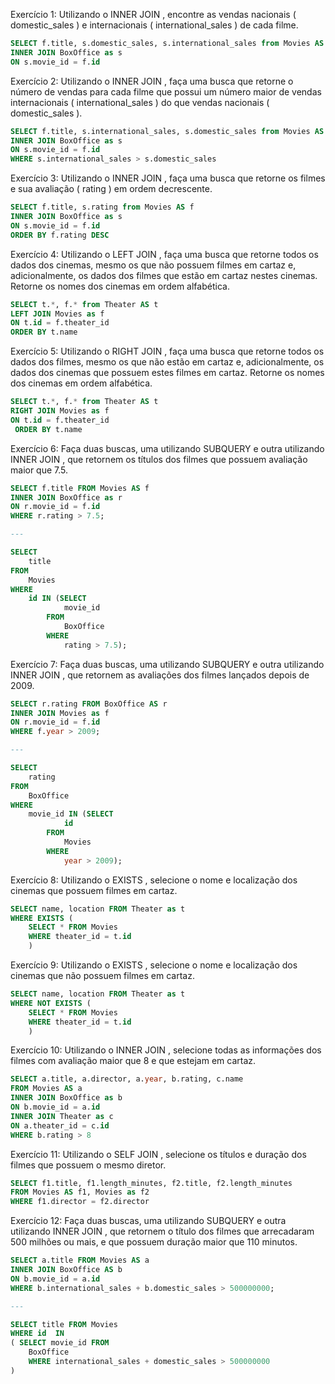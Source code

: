 Exercício 1: Utilizando o INNER JOIN , encontre as vendas nacionais ( domestic_sales ) e internacionais ( international_sales ) de cada filme.

```sql
SELECT f.title, s.domestic_sales, s.international_sales from Movies AS f
INNER JOIN BoxOffice as s
ON s.movie_id = f.id
```

Exercício 2: Utilizando o INNER JOIN , faça uma busca que retorne o número de vendas para cada filme que possui um número maior de vendas internacionais ( international_sales ) do que vendas nacionais ( domestic_sales ).


```sql
SELECT f.title, s.international_sales, s.domestic_sales from Movies AS f
INNER JOIN BoxOffice as s
ON s.movie_id = f.id
WHERE s.international_sales > s.domestic_sales
```

Exercício 3: Utilizando o INNER JOIN , faça uma busca que retorne os filmes e sua avaliação ( rating ) em ordem decrescente.


```sql
SELECT f.title, s.rating from Movies AS f
INNER JOIN BoxOffice as s
ON s.movie_id = f.id
ORDER BY f.rating DESC
```

Exercício 4: Utilizando o LEFT JOIN , faça uma busca que retorne todos os dados dos cinemas, mesmo os que não possuem filmes em cartaz e, adicionalmente, os dados dos filmes que estão em cartaz nestes cinemas. Retorne os nomes dos cinemas em ordem alfabética.


```sql
SELECT t.*, f.* from Theater AS t
LEFT JOIN Movies as f
ON t.id = f.theater_id
ORDER BY t.name
```

Exercício 5: Utilizando o RIGHT JOIN , faça uma busca que retorne todos os dados dos filmes, mesmo os que não estão em cartaz e, adicionalmente, os dados dos cinemas que possuem estes filmes em cartaz. Retorne os nomes dos cinemas em ordem alfabética.


```sql
SELECT t.*, f.* from Theater AS t
RIGHT JOIN Movies as f
ON t.id = f.theater_id
 ORDER BY t.name

```

Exercício 6: Faça duas buscas, uma utilizando SUBQUERY e outra utilizando INNER JOIN , que retornem os títulos dos filmes que possuem avaliação maior que 7.5.

```sql
SELECT f.title FROM Movies AS f
INNER JOIN BoxOffice as r
ON r.movie_id = f.id
WHERE r.rating > 7.5;

---

SELECT 
    title
FROM
    Movies
WHERE
    id IN (SELECT 
            movie_id
        FROM
            BoxOffice
        WHERE
            rating > 7.5);
```

Exercício 7: Faça duas buscas, uma utilizando SUBQUERY e outra utilizando INNER JOIN , que retornem as avaliações dos filmes lançados depois de 2009.

```sql
SELECT r.rating FROM BoxOffice AS r
INNER JOIN Movies as f
ON r.movie_id = f.id
WHERE f.year > 2009;

---

SELECT 
    rating
FROM
    BoxOffice
WHERE
    movie_id IN (SELECT 
            id
        FROM
            Movies
        WHERE
            year > 2009);
```

Exercício 8: Utilizando o EXISTS , selecione o nome e localização dos cinemas que possuem filmes em cartaz.

```sql
SELECT name, location FROM Theater as t
WHERE EXISTS (
	SELECT * FROM Movies
    WHERE theater_id = t.id
    )
```

Exercício 9: Utilizando o EXISTS , selecione o nome e localização dos cinemas que não possuem filmes em cartaz.

```sql
SELECT name, location FROM Theater as t
WHERE NOT EXISTS (
	SELECT * FROM Movies
    WHERE theater_id = t.id
    )
```

Exercício 10: Utilizando o INNER JOIN , selecione todas as informações dos filmes com avaliação maior que 8 e que estejam em cartaz.

```sql
SELECT a.title, a.director, a.year, b.rating, c.name
FROM Movies AS a
INNER JOIN BoxOffice as b
ON b.movie_id = a.id
INNER JOIN Theater as c
ON a.theater_id = c.id
WHERE b.rating > 8
```

Exercício 11: Utilizando o SELF JOIN , selecione os títulos e duração dos filmes que possuem o mesmo diretor.

```sql
SELECT f1.title, f1.length_minutes, f2.title, f2.length_minutes
FROM Movies AS f1, Movies as f2
WHERE f1.director = f2.director
```

Exercício 12: Faça duas buscas, uma utilizando SUBQUERY e outra utilizando INNER JOIN , que retornem o título dos filmes que arrecadaram 500 milhões ou mais, e que possuem duração maior que 110 minutos.

```sql
SELECT a.title FROM Movies AS a
INNER JOIN BoxOffice AS b
ON b.movie_id = a.id
WHERE b.international_sales + b.domestic_sales > 500000000;

---

SELECT title FROM Movies
WHERE id  IN
( SELECT movie_id FROM
	BoxOffice
    WHERE international_sales + domestic_sales > 500000000
)
```